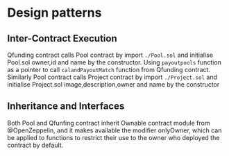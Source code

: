 # Design patterns

## Inter-Contract Execution

Qfunding contract calls Pool contract by import `./Pool.sol` and initialise Pool.sol owner,id and name by the constructor. Using `payoutpools` function as a pointer to call `calandPayoutMatch` function from Qfunding contract. Similarly Pool contract calls Project contract by import `./Project.sol` and initialise Project.sol image,description,owner and name by the constructor

## Inheritance and Interfaces

Both Pool and Qfunfing contract inherit Ownable contract module from @OpenZeppelin, and it makes available the modifier onlyOwner, which can be applied to functions to restrict their use to the owner who deployed the contract by default.
